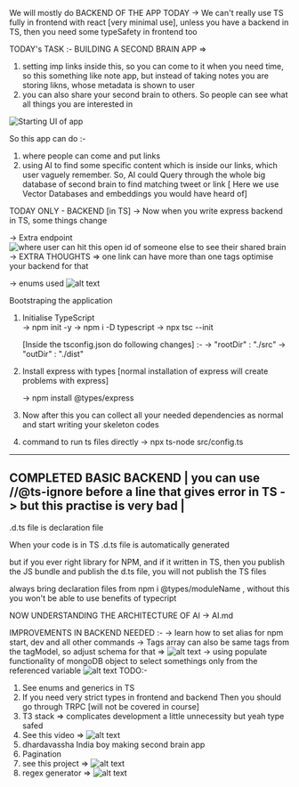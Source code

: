 We will mostly do BACKEND OF THE APP TODAY
-> We can't really use TS fully in frontend with react [very minimal use], unless you have a backend in TS, then you need some typeSafety in frontend too


TODAY's TASK :-
BUILDING A SECOND BRAIN APP => 
1. setting imp links inside this, so you can come to it when you need time, so this something like note app, but instead of taking notes you are storing likns, whose metadata is shown to user
2. you can also share your second brain to others. So people can see what all things you are interested in

![Starting UI of app](image-1.png)

So this app can do :-
1. where people can come and put links
2. using AI to find some specific content which is inside our links, which user vaguely remember. So, AI could Query through the whole big database of second brain to find matching tweet or link 
[ Here we use Vector Databases and embeddings you would have heard of]


TODAY ONLY - BACKEND [in TS] -> Now when you write express backend in TS, some things change

-> Extra endpoint ![where user can hit this open id of someone else to see their shared brain](image-2.png)
-> EXTRA THOUGHTS => one link can have more than one tags optimise your backend for that


-> enums used ![alt text](image-3.png)


Bootstraping the application
1. Initialise TypeScript  
   -> npm init -y
   -> npm i -D typescript
   -> npx tsc --init

   [Inside the tsconfig.json do following changes] :-
   -> "rootDir" : "./src"
   -> "outDir" : "./dist"

2. Install express with types [normal installation of express will create problems with express]

   -> npm install @types/express

3. Now after this you can collect all your needed dependencies as normal and start writing your skeleton codes   
4. command to run ts files directly 
   -> npx ts-node src/config.ts

--------------------------------------------------------------------------------------
COMPLETED BASIC BACKEND    | you can use //@ts-ignore before a line that gives error in TS -> but this practise is very bad  |
-------------------------------------------------------------------------------------
.d.ts file is declaration file

When your code is in TS .d.ts file is automatically generated 

but if you ever right library for NPM, and if it written in TS, then you publish the JS bundle and publish the d.ts file, you will not publish the TS files

always bring declaration files from npm i @types/moduleName , without this you won't be able to use benefits of typecript


NOW UNDERSTANDING THE ARCHITECTURE OF AI -> AI.md 

IMPROVEMENTS IN BACKEND NEEDED :-
-> learn how to set alias for npm start, dev and all other commands
-> Tags array can also be same tags from the tagModel, so adjust schema for that  => ![alt text](image-7.png)
-> using populate functionality of mongoDB object to select somethings only from the referenced variable ![alt text](image-8.png)
TODO:-
1. See enums and generics in TS
2. If you need very strict types in frontend and backend Then you should go through TRPC [will not be covered in course]
3. T3 stack  => complicates development a little unnecessity but yeah type safed
4. See this video => ![alt text](image.png)
5. dhardavassha India boy making second brain app
6. Pagination
7. see this project => ![alt text](image-9.png)
8. regex generator => ![alt text](image-10.png)